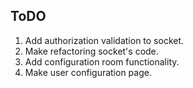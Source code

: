 ## ToDO
1. Add authorization validation to socket.
2. Make refactoring socket's code.
3. Add configuration room functionality.
4. Make user configuration page.